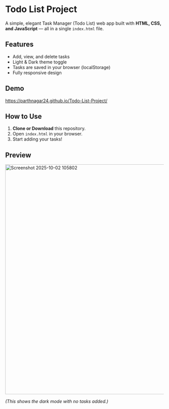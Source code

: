 # Todo List Project

A simple, elegant Task Manager (Todo List) web app built with **HTML, CSS, and JavaScript** — all in a single `index.html` file.

## Features

- Add, view, and delete tasks
- Light & Dark theme toggle
- Tasks are saved in your browser (localStorage)
- Fully responsive design

## Demo

 https://parthnagar24.github.io/Todo-List-Project/

## How to Use

1. **Clone or Download** this repository.
2. Open `index.html` in your browser.
3. Start adding your tasks!

## Preview
<img width="1230" height="730" alt="Screenshot 2025-10-02 105802" src="https://github.com/user-attachments/assets/002aabbe-ea7d-4ce5-a2ab-9f25d4863582" />


*(This shows the dark mode with no tasks added.)*


